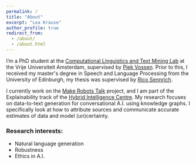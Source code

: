 ```yaml
---
permalink: /
title: "About"
excerpt: "Lea Krause"
author_profile: true
redirect_from: 
  - /about/
  - /about.html
---
```


I’m a PhD student at the [Computational Linguistics and Text Mining Lab](http://www.cltl.nl/) at the Vrije Universiteit Amsterdam, supervised by [Piek Vossen](https://vossen.info/.). Prior to this, I received my master's degree in Speech and Language Processing from the University of Edinburgh, my thesis was supervised by [Rico Sennrich](https://www.cl.uzh.ch/de/people/team/compling/sennrich.html).

I currently work on the [Make Robots Talk](http://makerobotstalk.nl/) project, and I am part of the Explainability track of the [Hybrid Intelligence Centre](https://www.hybrid-intelligence-centre.nl/).
My research focuses on data-to-text generation for conversational A.I. using knowledge graphs. I specifically look at how to attribute sources and communicate accurate estimates of data and model (un)certainty.

### Research interests:
* Natural language generation
* Robustness
* Ethics in A.I.
